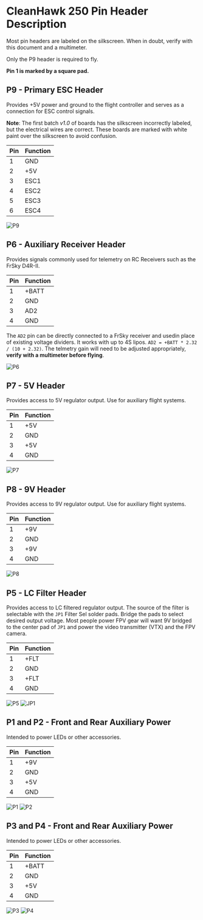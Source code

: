 # CleanHawk 250 Pin Header Description

Most pin headers are labeled on the silkscreen.  When in doubt, verify with this document and a multimeter.

Only the P9 header is required to fly.

**Pin 1 is marked by a square pad.**

## P9 - Primary ESC Header

Provides +5V power and ground to the flight controller and serves as a connection for ESC control signals.

**Note**: The first batch *v1.0* of boards has the silkscreen incorrectly labeled, but the electrical wires are correct.  These boards are marked with white paint over the silkscreen to avoid confusion. 

Pin | Function
----|---------
1   | GND
2   | +5V
3   | ESC1
4   | ESC2
5   | ESC3
6   | ESC4

![P9](http://i.imgur.com/9cJEJrq.png)

## P6 - Auxiliary Receiver Header

Provides signals commonly used for telemetry on RC Receivers such as the FrSky D4R-II.

Pin | Function
----|---------
1   | +BATT
2   | GND
3   | AD2
4   | GND

The `AD2` pin can be directly connected to a FrSky receiver and usedin place of existing voltage dividers.  It works with up to 4S lipos. `AD2 = +BATT * 2.32 / (10 + 2.32)`.  The telmetry gain will need to be adjusted appropriately, **verify with a multimeter before flying**.

![P6](http://i.imgur.com/I3QPQLk.png)

## P7 - 5V Header

Provides access to 5V regulator output.  Use for auxiliary flight systems.

Pin | Function
----|---------
1   | +5V
2   | GND
3   | +5V
4   | GND

![P7](http://i.imgur.com/xUpPPmB.png)

## P8 - 9V Header

Provides access to 9V regulator output.  Use for auxiliary flight systems.

Pin | Function
----|---------
1   | +9V
2   | GND
3   | +9V
4   | GND

![P8](http://i.imgur.com/SFPlPKp.png)

## P5 - LC Filter Header

Provides access to LC filtered regulator output.  The source of the filter is selectable with the `JP1` Filter Sel solder pads.  Bridge the pads to select desired output voltage.  Most people power FPV gear will want 9V bridged to the center pad of `JP1` and power the video transmitter (VTX) and the FPV camera.

Pin | Function
----|---------
1   | +FLT
2   | GND
3   | +FLT
4   | GND

![P5](http://i.imgur.com/8R2Fvnq.png)
![JP1](http://i.imgur.com/cEiBjXs.png)


## P1 and P2 - Front and Rear Auxiliary Power

Intended to power LEDs or other accessories.

Pin | Function
----|---------
1   | +9V
2   | GND
3   | +5V
4   | GND

![P1](http://i.imgur.com/Y8G0usm.png)
![P2](http://i.imgur.com/4kNsTz7.png)

## P3 and P4 - Front and Rear Auxiliary Power

Intended to power LEDs or other accessories.

Pin | Function
----|---------
1   | +BATT
2   | GND
3   | +5V
4   | GND

![P3](http://i.imgur.com/wq8yRdY.png)
![P4](http://i.imgur.com/Q2JdvOE.png)
